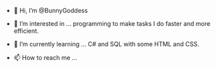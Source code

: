 - 👋 Hi, I’m @BunnyGoddess
- 👀 I’m interested in ... programming to make tasks I do faster and more efficient. 
- 🌱 I’m currently learning ... C# and SQL with some HTML and CSS. 

- 📫 How to reach me ...

<!---
BunnyGoddess/BunnyGoddess is a ✨ special ✨ repository because its `README.md` (this file) appears on your GitHub profile.
You can click the Preview link to take a look at your changes.
--->
